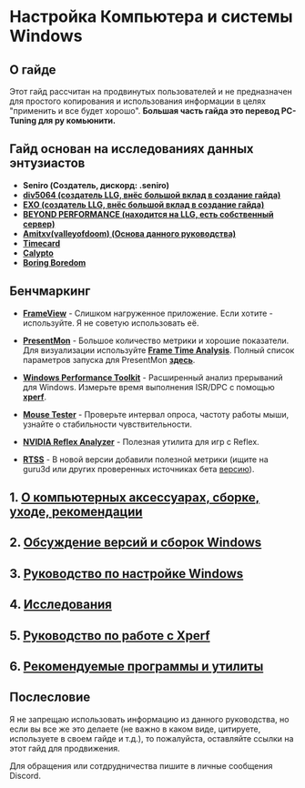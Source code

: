 # Настройка Компьютера и системы Windows


## О гайде

Этот гайд рассчитан на продвинутых пользователей и не предназначен для простого копирования
и использования информации в целях "применить и все будет хорошо".
**Большая часть гайда это перевод PC-Tuning для ру комьюнити.**

## Гайд основан на исследованиях данных энтузиастов
- **Seniro (Создатель, дискорд: .seniro)**
- **[div5064 (создатель LLG, внёс большой вклад в создание гайда)](https://shorturl.at/VXwBJ)**
- **[EXO (создатель LLG, внёс большой вклад в создание гайда)](https://shorturl.at/VXwBJ)**
- **[BEYOND PERFORMANCE (находится на LLG, есть собственный сервер)](https://discord.gg/xk3HKVPyef)**
- **[Amitxv(valleyofdoom) (Основа данного руководства)](https://github.com/valleyofdoom/PC-Tuning)**
- **[Timecard](https://github.com/djdallmann/GamingPCSetup)**
- **[Calypto](https://docs.google.com/document/d/1c2-lUJq74wuYK1WrA_bIvgb89dUN0sj8-hO3vqmrau4/edit)**
- **[Boring Boredom](https://github.com/BoringBoredom/PC-Optimization-Hub)**

## Бенчмаркинг
- **[FrameView](https://www.nvidia.com/en-gb/geforce/technologies/frameview)** - Слишком нагруженное приложение. Если хотите - используйте. Я не советую использовать её.

- **[PresentMon](https://github.com/GameTechDev/PresentMon)** - Большое количество метрики и хорошие показатели. Для визуализации используйте **[Frame Time Analysis](https://boringboredom.github.io/Frame-Time-Analysis/)**. Полный список параметров запуска для PresentMon **[здесь](https://github.com/GameTechDev/PresentMon/blob/main/README-CaptureApplication.md#metric-definitions)**.

- **[Windows Performance Toolkit](https://learn.microsoft.com/en-us/windows-hardware/test/wpt)** - Расширенный анализ прерываний для Windows. Измерьте время выполнения ISR/DPC с помощью **[xperf](/files/xperf-test-script.bat)**.

- **[Mouse Tester](https://github.com/valleyofdoom/MouseTester)** - Проверьте интервал опроса, частоту работы мыши, узнайте о стабильности чувствительности.

- **[NVIDIA Reflex Analyzer](https://www.nvidia.com/en-gb/geforce/news/reflex-latency-analyzer-360hz-g-sync-monitors)** - Полезная утилита для игр с Reflex.

- **[RTSS](https://www.guru3d.com/download/rtss-rivatuner-statistics-server-download/)** - В новой версии добавили полезной метрики (ищите на guru3d или других проверенных источниках бета [версию](https://www.youtube.com/watch?v=7DtEJlx-UQI)).




## 1. [О компьютерных аксессуарах, сборке, уходе, рекомендации](/guide/PC_Setup_and_devices.md)

## 2. [Обсуждение версий и сборок Windows](/guide/About_Versions.md)

## 3. [Руководство по настройке Windows](/guide/Windows_Optimization.md)

## 4. [Исследования](/guide/Explorations.md)

## 5. [Руководство по работе с Xperf](/guide/xperf_guide.md)

## 6. [Рекомендуемые программы и утилиты](/guide/Recommended_Programs_and_Utilities.md)

## Послесловие

Я не запрещаю использовать информацию из данного руководства, но если вы все же это делаете (не важно в каком виде, цитируете, используете в своем гайде и т.д.), то пожалуйста, оставляйте ссылки на этот гайд для продвижения.

Для обращения или сотдрудничества пишите в личные сообщения Discord.
